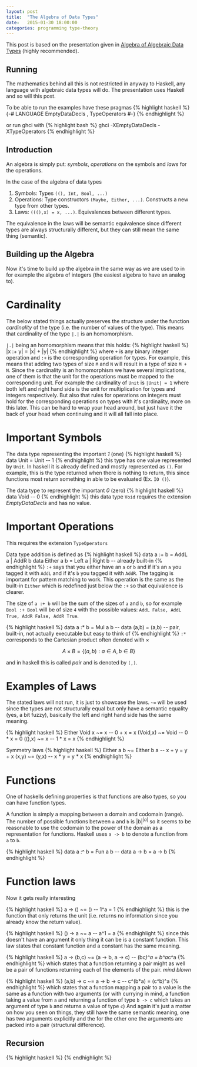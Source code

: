 ```yaml
---
layout: post
title:  "The Algebra of Data Types"
date:   2015-01-30 18:00:00
categories: programming type-theory
---
```


This post is based on the presentation given in [Algebra of Algebraic Data Types](https://www.youtube.com/watch?v=YScIPA8RbVE) (highly recommended).

Running
-------
The mathematics behind all this is not restricted in anyway to Haskell, any language with algebraic data types will do. The presentation uses Haskell and so will this post.

To be able to run the examples have these pragmas
{% highlight haskell %}
{-# LANGUAGE EmptyDataDecls
           , TypeOperators #-}
{% endhighlight %}

or run ghci with
{% highlight bash %}
ghci -XEmptyDataDecls -XTypeOperators
{% endhighlight %}

Introduction
------------
An algebra is simply put: _symbols_, _operations_ on the symbols and _laws_ for the operations.

In the case of the algebra of data types

1. Symbols: Types `((), Int, Bool, ...)`
2. Operations: Type constructors `(Maybe, Either, ...)`. Constructs a new type from other types.
3. Laws: `(((),x) = x, ...)`. Equivalences between different types.

The equivalence in the laws will be semantic equivalence since different types are always structurally different, but they can still mean the same thing (semantic).

Building up the Algebra
-----------------------
Now it's time to build up the algebra in the same way as we are used to in for example the algebra of integers (the easiest algebra to have an analog to).

Cardinality
===========
The below stated things actually preserves the structure under the function _cardinality_ of the type (i.e. the number of values of the type). This means that cardinality of the type `|.|` is an homomorphism.

`|.|` being an homomorphism means that this holds:
{% highlight haskell %}
|x :+ y| = |x| + |y|
{% endhighlight %}
where `+` is any binary integer operation and `:+` is the corresponding operation for types.
For example, this means that adding two types of size `M` and `N` will result in a type of size `M + N`.
Since the cardinality is an homomorphism we have several implications, one of them is that the unit for the operations must be mapped to the corresponding unit.
For example the cardinality of `Unit` is `|Unit| = 1` where both left and right hand side is the unit for multiplication for types and integers respectively.
But also that rules for operations on integers must hold for the corresponding operations on types with it's cardinality, more on this later.
This can be hard to wrap your head around, but just have it the back of your head when continuing and it will all fall into place.

Important Symbols
=================
The data type representing the important _1_ (one)
{% highlight haskell %}
data Unit = Unit -- 1
{% endhighlight %}
this type has one value represented by `Unit`. In haskell it is already defined and mostly represented as `()`.
For example, this is the type returned when there is nothing to return, this since functions most return something in able to be evaluated (Ex. `IO ()`).

The data type to represent the important _0_ (zero)
{% highlight haskell %}
data Void -- 0
{% endhighlight %}
this data type `Void` requires the extension _EmptyDataDecls_ and has no value.


Important Operations
====================
This requires the extension `TypeOperators`

Data type addition is defined as
{% highlight haskell %}
data a :+ b = AddL a | AddR b
data Either a b = Left a | Right b  -- already built-in
{% endhighlight %}
`:+` says that you either have an `a` or `b` and if it's an `a` you tagged it with `AddL` and if it's `b` you tagged it with `AddR`. The tagging is important for pattern matching to work.
This operation is the same as the built-in `Either` which is redefined just below the `:+` so that equivalence is clearer.

The size of `a :+ b` will be the sum of the sizes of `a` and `b`, so for example `Bool :+ Bool` will be of size `4` with the possible values: `AddL False, AddL True, AddR False, AddR True`.


{% highlight haskell %}
data a :* b = Mul a b
-- data (a,b) = (a,b)  -- pair, built-in, not actually executable but easy to think of
{% endhighlight %}
`:*` corresponds to the Cartesian product often denoted with $\times$

$$
\begin{equation}
    \label{eq:cartesian}
    A \times B = \left\{ (a, b): a \in A, b \in B \right\}
\end{equation}
$$

and in haskell this is called _pair_ and is denoted by `(,)`.

Examples of Laws
================
The stated laws will not run, it is just to showcase the laws.
`~=` will be used since the types are not structurally equal but only have a semantic equality (yes, a bit fuzzy), basically the left and right hand side has the same meaning.

{% highlight haskell %}
Either Void x ~= x  -- 0 + x = x
(Void,x) ~= Void  -- 0 * x = 0
((),x) ~= x  -- 1 * x = x
{% endhighlight %}

Symmetry laws
{% highlight haskell %}
Either a b ~= Either b a  -- x + y = y + x
(x,y) ~= (y,x)  -- x * y = y * x
{% endhighlight %}


Functions
=========
One of haskells defining properties is that functions are also types, so you can have function types.

A function is simply a mapping between a domain and codomain (range).
The number of possible functions between `a` and `b` is ${|b|}^{|a|}$ so it seems to be reasonable to use the codomain to the power of the domain as a representation for functions. Haskell uses `a -> b` to denote a function from `a` to `b`.

{% highlight haskell %}
data a :^ b = Fun a b
-- data a -> b = a -> b
{% endhighlight %}


Function laws
=============
Now it gets really interesting

{% highlight haskell %}
a -> () ~= ()  -- 1^a = 1
{% endhighlight %}
this is the function that only returns the unit (i.e. returns no information since you already know the return value).

{% highlight haskell %}
() -> a ~= a  -- a^1 = a
{% endhighlight %}
since this doesn't have an argument it only thing it can be is a constant function. This law states that constant function and a constant has the same meaning.

{% highlight haskell %}
a -> (b,c) ~= (a -> b, a -> c)  -- (b*c)^a = b^a*c^a
{% endhighlight %}
which states that a function returning a pair might as well be a pair of functions returning each of the elements of the pair. *mind blown*


{% highlight haskell %}
(a,b) -> c ~= a -> b -> c  -- c^(b*a) = (c^b)^a
{% endhighlight %}
which states that a function mapping a pair to a value is the same as a function with two arguments (or with currying in mind, a function taking a value from `a` and returning a function of type `b -> c` which takes an argument of type `b` and returns a value of type `c`)
And again it's just a matter on how you seen on things, they still have the same semantic meaning, one has two arguments explicitly and the for the other one the arguments are packed into a pair (structural difference).

Recursion
---------


{% highlight haskell %}
{% endhighlight %}
